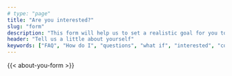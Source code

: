 ```yaml
---
# type: "page"
title: "Are you interested?"
slug: "form"
description: "This form will help us to set a realistic goal for you to become a nurse in US through ACP"
header: "Tell us a little about yourself"
keywords: ["FAQ", "How do I", "questions", "what if", "interested", "contact"]
---
```


{{< about-you-form >}}
